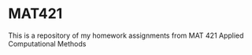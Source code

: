 # MAT421
This is a repository of my homework assignments from MAT 421 Applied Computational Methods
